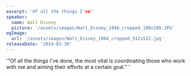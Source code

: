 ```yaml
---
excerpt: 'Of all the things I've'
speaker:
  name: Walt Disney
  picture: '/assets/images/Walt_Disney_1946_cropped_100x100.JPG'
ogImage:
  url: '/assets/images/Walt_Disney_1964_cropped_512x512.jpg'
releaseDate: '2024-03-30'
---
```


'"Of all the things I've done, the most vital is coordinating those who work with me and aiming their efforts at a certain goal."'
